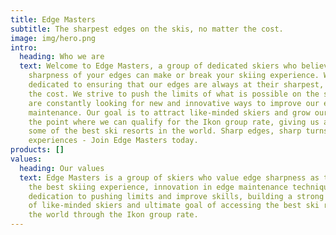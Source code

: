 ```yaml
---
title: Edge Masters
subtitle: The sharpest edges on the skis, no matter the cost.
image: img/hero.png
intro:
  heading: Who we are
  text: Welcome to Edge Masters, a group of dedicated skiers who believe that the
    sharpness of your edges can make or break your skiing experience. We are
    dedicated to ensuring that our edges are always at their sharpest, no matter
    the cost. We strive to push the limits of what is possible on the slopes and
    are constantly looking for new and innovative ways to improve our edge
    maintenance. Our goal is to attract like-minded skiers and grow our group to
    the point where we can qualify for the Ikon group rate, giving us access to
    some of the best ski resorts in the world. Sharp edges, sharp turns, sharp
    experiences - Join Edge Masters today.
products: []
values:
  heading: Our values
  text: Edge Masters is a group of skiers who value edge sharpness as the key to
    the best skiing experience, innovation in edge maintenance techniques,
    dedication to pushing limits and improve skills, building a strong community
    of like-minded skiers and ultimate goal of accessing the best ski resorts in
    the world through the Ikon group rate.
---
```

